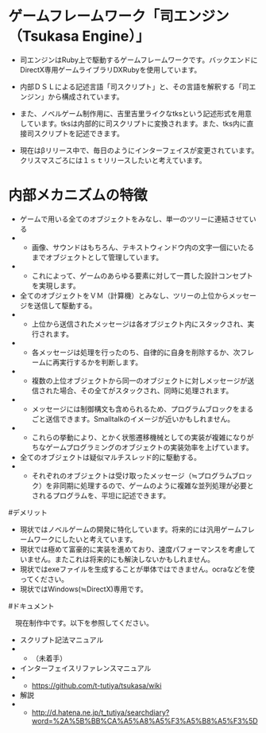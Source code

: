 # ゲームフレームワーク「司エンジン（Tsukasa Engine）」

* 司エンジンはRuby上で駆動するゲームフレームワークです。バックエンドにDirectX専用ゲームライブラリDXRubyを使用しています。
* 内部ＤＳＬによる記述言語「司スクリプト」と、その言語を解釈する「司エンジン」から構成されています。
* また、ノベルゲーム制作用に、吉里吉里ライクなtksという記述形式を用意しています。tksは内部的に司スクリプトに変換されます。また、tks内に直接司スクリプトを記述できます。

* 現在はβリリース中で、毎日のようにインターフェイスが変更されています。クリスマスごろには１ｓｔリリースしたいと考えています。

# 内部メカニズムの特徴

* ゲームで用いる全てのオブジェクトをみなし、単一のツリーに連結させている
* * 画像、サウンドはもちろん、テキストウィンドウ内の文字一個にいたるまでオブジェクトとして管理しています。
* * これによって、ゲームのあらゆる要素に対して一貫した設計コンセプトを実現します。
* 全てのオブジェクトをＶＭ（計算機）とみなし、ツリーの上位からメッセージを送信して駆動する。
* * 上位から送信されたメッセージは各オブジェクト内にスタックされ、実行されます。
* * 各メッセージは処理を行ったのち、自律的に自身を削除するか、次フレームに再実行するかを判断します。
* * 複数の上位オブジェクトから同一のオブジェクトに対しメッセージが送信された場合、その全てがスタックされ、同時に処理されます。
* * メッセージには制御構文も含められるため、プログラムブロックをまるごと送信できます。Smalltalkのイメージが近いかもしれません。
* * これらの挙動により、とかく状態遷移機械としての実装が複雑になりがちなゲームプログラミングのオブジェクトの実装効率を上げています。
* 全てのオブジェクトは疑似マルチスレッド的に駆動する。
* * それぞれのオブジェクトは受け取ったメッセージ（≒プログラムブロック）を非同期に処理するので、ゲームのように複雑な並列処理が必要とされるプログラムを、平坦に記述できます。

#デメリット

* 現状ではノベルゲームの開発に特化しています。将来的には汎用ゲームフレームワークにしたいと考えています。
* 現状では極めて富豪的に実装を進めており、速度パフォーマンスを考慮していません。またこれは将来的にも解決しないかもしれません。
* 現状ではexeファイルを生成することが単体ではできません。ocraなどを使ってください。
* 現状ではWindows(≒DirectX)専用です。

#ドキュメント

　現在制作中です。以下を参照してください。

* スクリプト記法マニュアル
* * （未着手）
* インターフェイスリファレンスマニュアル
* * https://github.com/t-tutiya/tsukasa/wiki
* 解説
* * http://d.hatena.ne.jp/t_tutiya/searchdiary?word=%2A%5B%BB%CA%A5%A8%A5%F3%A5%B8%A5%F3%5D
